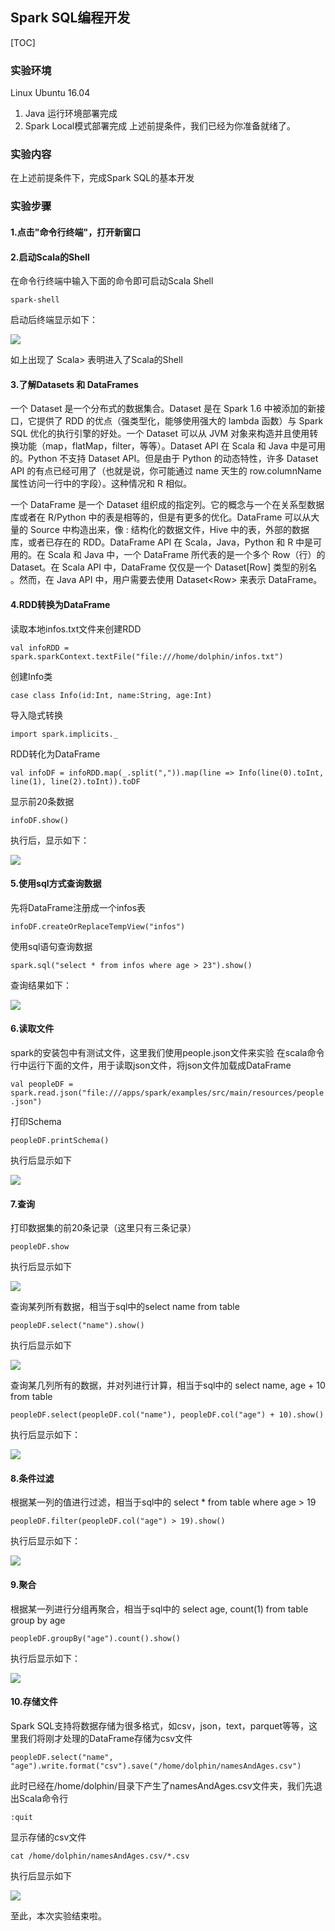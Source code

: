 ## Spark SQL编程开发

[TOC]

### 实验环境

Linux Ubuntu 16.04
1) Java 运行环境部署完成
2) Spark Local模式部署完成
上述前提条件，我们已经为你准备就绪了。

### 实验内容

在上述前提条件下，完成Spark SQL的基本开发

### 实验步骤

#### 1.点击"命令行终端"，打开新窗口

#### 2.启动Scala的Shell

在命令行终端中输入下面的命令即可启动Scala Shell

`spark-shell`

启动后终端显示如下：

![](https://github.com/shenhao-stu/picgo/raw/master/DataWhale/20210611110343.png)

如上出现了 Scala> 表明进入了Scala的Shell

#### 3.了解Datasets 和 DataFrames

一个 Dataset 是一个分布式的数据集合。Dataset 是在 Spark 1.6 中被添加的新接口，它提供了 RDD 的优点（强类型化，能够使用强大的 lambda 函数）与 Spark SQL 优化的执行引擎的好处。一个 Dataset 可以从 JVM 对象来构造并且使用转换功能（map，flatMap，filter，等等）。Dataset API 在 Scala 和 Java 中是可用的。Python 不支持 Dataset API。但是由于 Python 的动态特性，许多 Dataset API 的有点已经可用了（也就是说，你可能通过 name 天生的 row.columnName 属性访问一行中的字段）。这种情况和 R 相似。

一个 DataFrame 是一个 Dataset 组织成的指定列。它的概念与一个在关系型数据库或者在 R/Python 中的表是相等的，但是有更多的优化。DataFrame 可以从大量的 Source 中构造出来，像 : 结构化的数据文件，Hive 中的表，外部的数据库，或者已存在的 RDD。DataFrame API 在 Scala，Java，Python 和 R 中是可用的。在 Scala 和 Java 中，一个 DataFrame 所代表的是一个多个 Row（行）的 Dataset。在 Scala API 中，DataFrame 仅仅是一个 Dataset[Row] 类型的别名 。然而，在 Java API 中，用户需要去使用 Dataset\<Row\> 来表示 DataFrame。

#### 4.RDD转换为DataFrame

读取本地infos.txt文件来创建RDD

`val infoRDD = spark.sparkContext.textFile("file:///home/dolphin/infos.txt")`

创建Info类

`case class Info(id:Int, name:String, age:Int)`

导入隐式转换

`import spark.implicits._`

RDD转化为DataFrame

`val infoDF = infoRDD.map(_.split(",")).map(line => Info(line(0).toInt, line(1), line(2).toInt)).toDF`

显示前20条数据

`infoDF.show()`

执行后，显示如下：

![](https://github.com/shenhao-stu/picgo/raw/master/DataWhale/20210611110624.png)

#### 5.使用sql方式查询数据

先将DataFrame注册成一个infos表

`infoDF.createOrReplaceTempView("infos")`

使用sql语句查询数据

`spark.sql("select * from infos where age > 23").show()`

查询结果如下：

![](https://github.com/shenhao-stu/picgo/raw/master/DataWhale/20210611110947.png)

#### 6.读取文件

spark的安装包中有测试文件，这里我们使用people.json文件来实验
在scala命令行中运行下面的文件，用于读取json文件，将json文件加载成DataFrame

`val peopleDF = spark.read.json("file:///apps/spark/examples/src/main/resources/people.json")`

打印Schema

`peopleDF.printSchema()`

执行后显示如下

![](https://github.com/shenhao-stu/picgo/raw/master/DataWhale/20210611111037.png)

#### 7.查询

打印数据集的前20条记录（这里只有三条记录）

`peopleDF.show`

执行后显示如下

![](https://github.com/shenhao-stu/picgo/raw/master/DataWhale/20210611111058.png)

查询某列所有数据，相当于sql中的select name from table

`peopleDF.select("name").show()`

执行后显示如下

![](C:\Users\56550\AppData\Roaming\Typora\typora-user-images\image-20210611111132507.png)

查询某几列所有的数据，并对列进行计算，相当于sql中的 select name, age + 10 from table

`peopleDF.select(peopleDF.col("name"), peopleDF.col("age") + 10).show()`

执行后显示如下：

<img src="https://github.com/shenhao-stu/picgo/raw/master/DataWhale/20210611111213.png"/>

#### 8.条件过滤

根据某一列的值进行过滤，相当于sql中的 select * from table where age > 19

`peopleDF.filter(peopleDF.col("age") > 19).show()`

执行后显示如下：

![](https://github.com/shenhao-stu/picgo/raw/master/DataWhale/20210611111357.png)

#### 9.聚合

根据某一列进行分组再聚合，相当于sql中的 select age, count(1) from table group by age

`peopleDF.groupBy("age").count().show()`

执行后显示如下：

![](https://github.com/shenhao-stu/picgo/raw/master/DataWhale/20210611111421.png)

#### 10.存储文件

Spark SQL支持将数据存储为很多格式，如csv，json，text，parquet等等，这里我们将刚才处理的DataFrame存储为csv文件

`peopleDF.select("name", "age").write.format("csv").save("/home/dolphin/namesAndAges.csv")`

此时已经在/home/dolphin/目录下产生了namesAndAges.csv文件夹，我们先退出Scala命令行

`:quit`

显示存储的csv文件

`cat /home/dolphin/namesAndAges.csv/*.csv`

执行后显示如下

![](https://github.com/shenhao-stu/picgo/raw/master/DataWhale/20210611111507.png)


至此，本次实验结束啦。
